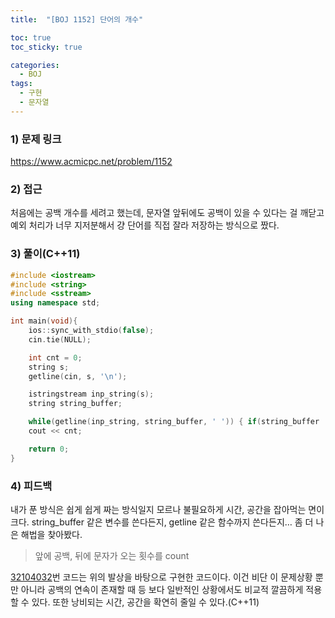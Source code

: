 ```yaml
---
title:  "[BOJ 1152] 단어의 개수"

toc: true
toc_sticky: true

categories:
  - BOJ
tags:
  - 구현
  - 문자열
---
```


### 1) 문제 링크

<https://www.acmicpc.net/problem/1152>

### 2) 접근

처음에는 공백 개수를 세려고 했는데, 문자열 앞뒤에도 공백이 있을 수 있다는 걸 깨닫고 예외 처리가 너무 지저분해서 걍 단어를 직접 잘라 저장하는 방식으로 짰다.

### 3) 풀이(C++11)

```cpp
#include <iostream>
#include <string>
#include <sstream>
using namespace std;

int main(void){
    ios::sync_with_stdio(false);
    cin.tie(NULL);

    int cnt = 0;
    string s;
    getline(cin, s, '\n');

    istringstream inp_string(s);
    string string_buffer;

    while(getline(inp_string, string_buffer, ' ')) { if(string_buffer != "") ++cnt; }
    cout << cnt;

    return 0;
}
```

### 4) 피드백

내가 푼 방식은 쉽게 쉽게 짜는 방식일지 모르나 불필요하게 시간, 공간을 잡아먹는 면이 크다. string_buffer 같은 변수를 쓴다든지, getline 같은 함수까지 쓴다든지… 좀 더 나은 해법을 찾아봤다.

> 앞에 공백, 뒤에 문자가 오는 횟수를 count

[32104032](https://www.acmicpc.net/source/32104032)번 코드는 위의 발상을 바탕으로 구현한 코드이다. 이건 비단 이 문제상황 뿐만 아니라 공백의 연속이 존재할 때 등 보다 일반적인 상황에서도 비교적 깔끔하게 적용할 수 있다. 또한 낭비되는 시간, 공간을 확연히 줄일 수 있다.(C++11)